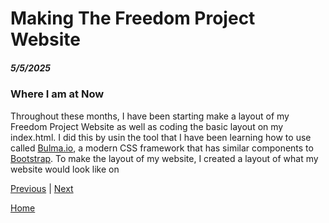 # Making The Freedom Project Website
##### 5/5/2025

### Where I am at Now
Throughout these months, I have been starting make a layout of my Freedom Project Website as well as coding the basic layout on my index.html. I did this by usin the tool that I have been learning how to use called <a href="https://bulma.io/">Bulma.io</a>, a modern CSS framework that has similar components to <a href="https://getbootstrap.com/docs/5.3/getting-started/introduction/">Bootstrap</a>. To make the layout of my website, I created a layout of what my website would look like on 

[Previous](entry05.md) | [Next](entry07.md)

[Home](../README.md)
